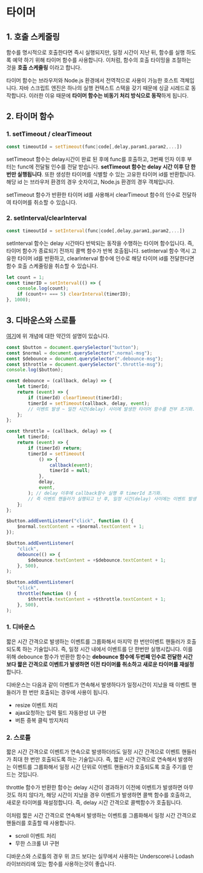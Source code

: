 # 타이머

## 1. 호출 스케줄링

함수를 명시적으로 호출한다면 즉시 실행되지만, 일정 시간이 지난 뒤, 함수를 실행 하도록 예약 하기 위해 타이머 함수를 사용합니다. 이처럼, 함수의 호출 타이밍을 조절하는 것을 **호출 스케줄링** 이라고 합니다.

타이머 함수는 브라우저와 Node.js 환경에서 전역적으로 사용이 가능한 호스트 객체입니다. 자바 스크립트 엔진은 하나의 실행 컨텍스트 스택을 갖기 때문에 싱글 시레드로 동작합니다. 이러한 이유 때문에 **타이머 함수는 비동기 처리 방식으로 동작**하게 됩니다.

## 2. 타이머 함수

### 1. setTimeout / clearTimeout

```jsx
const timeoutId = setTimeout(func|code[,delay,param1,param2,...])
```

setTimeout 함수는 delay시간이 완료 된 후에 func를 호출하고, 3번째 인자 이후 부터는 func에 전달될 인수를 전달 받습니다. **setTimeout 함수는 delay 시간 이후 단 한번만 실행됩니다**. 또한 생성한 타이머를 식별할 수 있는 고유한 타이머 id를 반환합니다. 해당 id 는 브라우저 환경의 경우 숫자이고, Node.js 환경의 경우 객체입니다.

setTimeout 함수가 반환한 타이머 id를 사용해서 clearTimeout 함수의 인수로 전달하여 타이머를 취소할 수 있습니다.

### 2. setInterval/clearInterval

```jsx
const timeoutId = setInterval(func|code[,delay,param1,param2,...])
```

setInterval 함수는 delay 시간마다 반박되는 동작을 수행하는 타이머 함수입니다. 즉, 타이머 함수가 종료되기 전까지 콜백 함수가 반복 호출됩니다. setInterval 함수 역시 고유한 타이머 id를 반환하고, clearInterval 함수에 인수로 해당 타이머 id를 전달한다면 함수 호출 스케줄링을 취소할 수 있습니다.

```jsx
let count = 1;
const timerID = setInterval(() => {
    console.log(count);
    if (count++ === 5) clearInterval(timerID);
}, 1000);
```

## 3. 디바운스와 스로틀

[여기](https://github.com/hozzijeong/TIL/blob/master/JavaScript/Throttle%26Debounce.md)에 위 개념에 대한 약간의 설명이 있습니다.

```jsx
const $button = document.querySelector("button");
const $normal = document.querySelector(".normal-msg");
const $debounce = document.querySelector(".debounce-msg");
const $throttle = document.querySelector(".throttle-msg");
console.log($button);

const debounce = (callback, delay) => {
    let timerId;
    return (event) => {
        if (timerId) clearTimeout(timerId);
        timerId = setTimeout(callback, delay, event);
        // 이벤트 발생 ~ 일전 시간(delay) 사이에 발생한 타이머 함수를 전부 초기화.
    };
};

const throttle = (callback, delay) => {
    let timerId;
    return (event) => {
        if (timerId) return;
        timerId = setTimeout(
            () => {
                callback(event);
                timerId = null;
            },
            delay,
            event,
        ); // delay 이후에 callback함수 실행 후 timerId 초기화.
        // 즉 이벤트 핸들러가 실행되고 난 후, 일정 시간(delay) 사이에는 이벤트 발생을 무시합
    };
};

$button.addEventListener("click", function () {
    $normal.textContent = +$normal.textContent + 1;
});

$button.addEventListener(
    "click",
    debounce(() => {
        $debounce.textContent = +$debounce.textContent + 1;
    }, 500),
);

$button.addEventListener(
    "click",
    throttle(function () {
        $throttle.textContent = +$throttle.textContent + 1;
    }, 500),
);
```

### 1. 디바운스

짧은 시간 간격으로 발생하는 이벤트를 그룹화해서 마지막 한 번만이벤트 핸들러가 호출되도록 하는 기술입니다. 즉, 일정 시간 내에서 이벤트를 단 한번만 실행시킵니다. 이를 위해 debounce 함수가 반환한 함수는 **debounce 함수에 두번째 인수로 전달한 시간보다 짧은 간격으로 이벤트가 발생하면 이전 타이머를 취소하고 새로운 타이머를 재설정**합니다.

디바운스는 다음과 같이 이벤트가 연속해서 발생하다가 일정시간이 지났을 때 이벤트 핸들러가 한 번만 호출되는 경우에 사용이 됩니다.

-   resize 이벤트 처리
-   ajax요청하는 입력 필드 자동완성 UI 구현
-   버튼 중복 클릭 방지처리

### 2. 스로틀

짧은 시간 간격으로 이벤트가 연속으로 발생하더라도 일정 시간 간격으로 이벤트 핸들러가 최대 한 번만 호출되도록 하는 기술입니다. 즉, 짧은 시간 간격으로 연속해서 발생하는 이벤트를 그룹화해서 일정 시간 단위로 이벤트 핸들러가 호출되도록 호출 주기를 만드는 것입니다.

throttle 함수가 반환한 함수는 delay 시간이 경과하기 이전에 이벤트가 발생하면 아무것도 하지 않다가, 해당 시간이 지났을 경우 이벤트가 발생하면 콜백 함수를 호출하고, 새로운 타이머를 재설정합니다. 즉, delay 시간 간격으로 콜백함수가 호출됩니다.

이처럼 짧은 시간 간격으로 연속해서 발생하는 이벤트를 그룹화해서 일정 시간 간격으로 핸들러를 호출할 때 사용합니다.

-   scroll 이벤트 처리
-   무한 스크롤 UI 구현

디바운스와 스로틀의 경우 위 코드 보다는 실무에서 사용하는 Underscore나 Lodash 라이브러리에 있는 함수를 사용하는것이 좋습니다.

